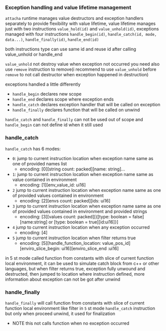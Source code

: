 ### Exception handling and value lifetime management
`attacha` runtime manages value destructors and exception handlers separately to provide flexibility with value lifetime, value lifetime manages just with two instructions `value_hold(id)` and `value_unhold(id)`, exceptions managed with four instructions `handle_begin(id)`, `handle_catch(id, mode, data...)`, `handle_finally(id)`, `handle_end(id)`


both instructions type can use same id and reuse id after calling value_unhold or handle_end

`value_unhold` not destroy value when exception not occurred you need also use `remove` instruction to remove(i recommend to use `value_unhold` before `remove` to not call destructor when exception happened in destruction)

exceptions handled a little differently 
* `handle_begin` declares new scope
* `handle_end` declares scope where exception ends
* `handle_catch` declares exception handler that will be called on exception
* `handle_finally` declares function that will be called on unwind

`handle_catch` and `handle_finally` can not be used out of scope and `handle_begin` can not define id when it still used


### handle_catch
`handle_catch` has 6 modes:
* `0`: jump to current instruction location when exception name same as one of provided names list 
   * encoding: [0][string count: packed][name: string]... 
* `1`: jump to current instruction location when exception name same as value contained in environment
    * encoding: [1][env_value_id: ui16]
* `2` jump to current instruction location when exception name same as one of provided values contained in environment
    * encoding: [2][envs count: packed][ids: ui16]
* `3` jump to current instruction location when exception name same as one of provided values contained in environment and provided strings
    * encoding: [3][values count: packed][{[type: boolean = false][name:string] or [type: boolean = true][id:ui16]}]
* `4` jump to current instruction location when any exception occurred
    * encoding: [4]
* `5` jump to current instruction location when filter returns true
    * encoding: [5][handle_function_location: value_pos_id][enviro_slice_begin: ui16][enviro_slice_end :ui16]

in 5 st mode called function from constants with slice of current function local environment, it can be used to simulate catch block from c++ or other languages, but when filter returns true, exception fully unwound and destructed, then jumped to location where instruction defined, more information about exception can not be got after unwind

### handle_finally
`handle_finally` will call function from constants with slice of current function local environment like filter in `5` st mode `handle_catch` instruction but only when proceed unwind, it used for finalization
* NOTE this not calls function when no exception occurred
